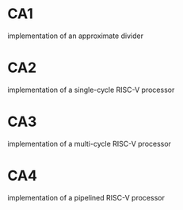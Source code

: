 # CA1
implementation of an approximate divider
# CA2
 implementation of a single-cycle RISC-V processor
# CA3
 implementation of a multi-cycle RISC-V processor
# CA4
 implementation of a pipelined RISC-V processor
